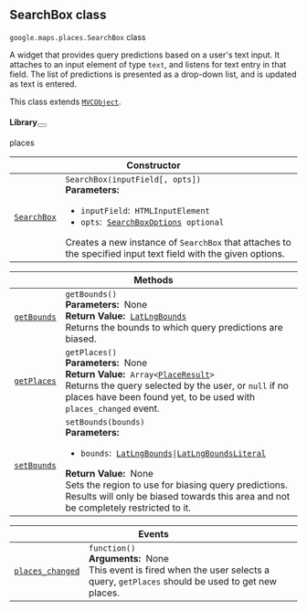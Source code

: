 
<devsite-heading text=" SearchBox class" for="SearchBox" level="h2" link="" toc="" back-to-top=""><h2 id="SearchBox" is-upgraded="">SearchBox class </h2></devsite-heading>
<p>
<code translate="no" dir="ltr"><span itemprop="path">google.maps.places</span>.<span itemprop="name">SearchBox</span></code>
class
</p>
<p>A widget that provides query predictions based on a user's text input. It attaches to an input element of type <code translate="no" dir="ltr">text</code>, and listens for text entry in that field. The list of predictions is presented as a drop-down list, and is updated as text is entered.</p>
<p>This class extends
<code translate="no" dir="ltr"><a href="MVCObject.md">MVCObject</a></code>.
</p>
<devsite-heading text="Library" for="library_2" level="h4" link=""><h4 is-upgraded="" id="library_2">Library<button role="button" class="devsite-heading-link button-flat material-icons" title="Copy link to this section"></button></h4></devsite-heading>
<p>places</p>
<div class="devsite-table-wrapper"><table class="constructors responsive" summary="class SearchBox - Constructor">
<thead>
<tr><th colspan="2" id="SearchBox.constructor">Constructor</th>
</tr></thead>
<tbody>
<tr>
<td><code translate="no" dir="ltr"><a class="secret-link" href="#SearchBox.constructor"><span>SearchBox</span></a></code></td>
<td><div><code translate="no" dir="ltr">SearchBox(inputField[, opts])</code></div>
<div class="desc"><strong>Parameters:</strong>&nbsp; <ul>
<li><code translate="no" dir="ltr">inputField</code>:&nbsp; <code translate="no" dir="ltr">HTMLInputElement</code></li>
<li><code translate="no" dir="ltr">opts</code>:&nbsp; <code translate="no" dir="ltr"><a href="SearchBoxOptions.md">SearchBoxOptions</a> <span class="optional-type-annotation">optional</span></code></li>
</ul></div>
<div class="desc">Creates a new instance of <code translate="no" dir="ltr">SearchBox</code> that attaches to the specified input text field with the given options.</div></td>
</tr>
</tbody>
</table></div>
<div class="devsite-table-wrapper"><table class="methods responsive" summary="class SearchBox - Methods">
<thead>
<tr><th colspan="2">Methods</th>
</tr></thead>
<tbody>
<tr id="SearchBox.getBounds">
<td itemprop="property"><code translate="no" dir="ltr"><a class="secret-link" href="#SearchBox.getBounds"><span>getBounds</span></a></code></td>
<td><div><code translate="no" dir="ltr">getBounds()</code></div>
<div class="desc"><strong>Parameters:</strong>&nbsp; None</div>
<div class="desc"><strong>Return Value:</strong>&nbsp; <code translate="no" dir="ltr"><a href="LatLngBounds.md">LatLngBounds</a></code></div>
<div class="desc">Returns the bounds to which query predictions are biased.</div></td>
</tr>
<tr id="SearchBox.getPlaces">
<td itemprop="property"><code translate="no" dir="ltr"><a class="secret-link" href="#SearchBox.getPlaces"><span>getPlaces</span></a></code></td>
<td><div><code translate="no" dir="ltr">getPlaces()</code></div>
<div class="desc"><strong>Parameters:</strong>&nbsp; None</div>
<div class="desc"><strong>Return Value:</strong>&nbsp; <code translate="no" dir="ltr">Array&lt;<a href="PlaceResult.md">PlaceResult</a>&gt;</code></div>
<div class="desc">Returns the query selected by the user, or <code translate="no" dir="ltr">null</code> if no places have been found yet, to be used with <code translate="no" dir="ltr">places_changed</code> event.</div></td>
</tr>
<tr id="SearchBox.setBounds">
<td itemprop="property"><code translate="no" dir="ltr"><a class="secret-link" href="#SearchBox.setBounds"><span>setBounds</span></a></code></td>
<td><div><code translate="no" dir="ltr">setBounds(bounds)</code></div>
<div class="desc"><strong>Parameters:</strong>&nbsp; <ul>
<li><code translate="no" dir="ltr">bounds</code>:&nbsp; <code translate="no" dir="ltr"><a href="LatLngBounds.md">LatLngBounds</a>|<a href="LatLngBoundsLiteral.md">LatLngBoundsLiteral</a></code></li>
</ul></div>
<div class="desc"><strong>Return Value:</strong>&nbsp; None</div>
<div class="desc">Sets the region to use for biasing query predictions. Results will only be biased towards this area and not be completely restricted to it.</div></td>
</tr>
</tbody>
</table></div>
<div class="devsite-table-wrapper"><table class="details responsive" summary="class SearchBox - Events">
<thead>
<tr><th colspan="2">Events</th>
</tr></thead>
<tbody>
<tr id="SearchBox.places_changed">
<td itemprop="property"><code translate="no" dir="ltr"><a class="secret-link" href="#SearchBox.places_changed"><span>places_changed</span></a></code></td>
<td><div><code translate="no" dir="ltr">function()</code></div>
<div class="desc"><strong>Arguments:</strong>&nbsp; None</div>
<div class="desc">This event is fired when the user selects a query, <code translate="no" dir="ltr">getPlaces</code> should be used to get new places.</div></td>
</tr>
</tbody>
</table></div>
<script src="replace_links.js"></script>
